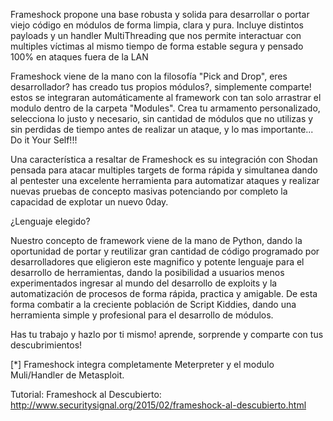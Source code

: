 Frameshock propone una base robusta y solida para desarrollar o portar viejo código en módulos de forma limpia, clara y pura.  Incluye distintos payloads y un handler MultiThreading que nos permite interactuar con multiples víctimas al mismo tiempo de forma estable segura y pensado 100% en ataques fuera de la LAN

Frameshock viene de la mano con la filosofía "Pick and Drop", eres desarrollador? has creado tus propios módulos?, simplemente comparte! estos se integraran automáticamente al framework con tan solo arrastrar el modulo dentro de la carpeta "Modules". Crea tu armamento personalizado, selecciona lo justo y necesario, sin cantidad de módulos que no utilizas y sin perdidas de tiempo antes de realizar un ataque, y lo mas importante... Do it Your Self!!!

Una característica a resaltar de Frameshock es su integración con Shodan pensada para atacar multiples targets de forma rápida y simultanea dando al pentester una excelente herramienta para automatizar ataques y realizar nuevas pruebas de concepto masivas potenciando por completo la capacidad de explotar un nuevo 0day.
 
¿Lenguaje elegido?

Nuestro concepto de framework viene de la mano de Python, dando la oportunidad de portar y reutilizar gran cantidad de código programado por desarrolladores que eligieron este magnifico y potente lenguaje para el desarrollo de herramientas, dando la posibilidad a usuarios menos experimentados ingresar al mundo del desarrollo de exploits y la automatización de procesos de forma rápida, practica y amigable. De esta forma combatir a la creciente población de Script Kiddies, dando una herramienta simple y profesional para el desarrollo de módulos.

Has tu trabajo y hazlo por ti mismo! aprende, sorprende y comparte con tus descubrimientos!

[*] Frameshock integra completamente Meterpreter y el modulo Muli/Handler de Metasploit.

Tutorial:
Frameshock al Descubierto: http://www.securitysignal.org/2015/02/frameshock-al-descubierto.html
